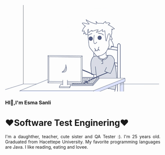 

<img src="https://github.com/EsmaSSanli1998/EsmaSSanli1998/blob/main/gif4.gif?raw=true">

<h3>HI👋,I'm Esma Sanli</h3>
<h1>♥Software Test Enginering♥</h1>

<p align="justify">I'm a daughther, teacher, cute sister and QA Tester :). I'm 25 years old. Graduated from Hacettepe University. My favorite programming languages are Java. I like reading, eating and lovee.</p>


